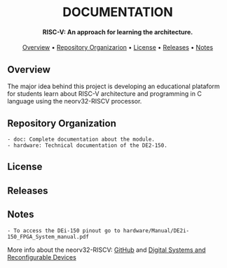 <h1 align="center">
	DOCUMENTATION
	<br>
</h1>

<h4 align="center">RISC-V: An approach for learning the architecture.</h4>


<p align="center">
  	<a href="#overview">Overview</a> •
  	<a href="#repository-organization">Repository Organizarion</a> •
  	<a href="#license">License</a> •
  	<a href="#releases">Releases</a> •
  	<a href="#notes">Notes</a>
</p>


## Overview

The major idea behind this project is developing an educational plataform for students learn about RISC-V architecture and programming in C language using the neorv32-RISCV processor.

## Repository Organization
	- doc: Complete documentation about the module.
	- hardware: Technical documentation of the DE2-150.

## License


## Releases


## Notes
	- To access the DEi-150 pinout go to hardware/Manual/DE2i-150_FPGA_System_manual.pdf 
More info about the neorv32-RISCV: [GitHub](https://github.com/AugustodeLara/neorv32-RISCV) and [Digital Systems and Reconfigurable Devices](https://gse.ufsc.br/bezerra/?page_id=2934)
